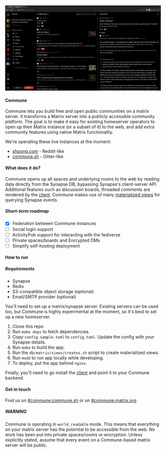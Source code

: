 [![Screenshot](/docs/screenshots/screenshot.png?raw=true "")](https://shpong.com)

#### Commune

Commune lets you build free and open public communities on a matrix server. It transforms a Matrix server into a publicly accessible community platform. The goal is to make it easy for existing homeserver operators to open up their Matrix instance (or a subset of it) to the web, and add extra community features using native Matrix functionality.

We're operating these live instances at the moment:

- [shpong.com](https://shpong.com) - Reddit-like
- [commune.sh](https://commune.sh) - Gitter-like

#### What does it do?
Commune opens up all spaces and underlying rooms to the web by reading data directly from the Synapse DB, bypassing Synapse's client-server API. Additional features such as discussion boards, threaded comments are rendered by the [client](https://github.com/commune-os/commune-client). Commune makes use of many [materialized views](https://github.com/commune-os/commune-server/tree/main/db/matrix/views) for querying Synapse events.

##### Short-term roadmap
- [x] Federation between Commune instances
- [ ] Social login support
- [ ] ActivityPub support for interacting with the fediverse
- [ ] Private spaces/boards and Encrypted DMs
- [ ] Simplify self-hosting deployment

#### How to run

##### Requirements
- Synapse
- Redis
- S3-compatible object storage (optional)
- Email/SMTP provider (optional)

You'll need to set up a matrix/synapse server. Existing servers can be used too, but Commune is highly experimental at the moment, so it's best to set up a new homeserver.

1. Clone this repo
2. Run `make deps` to fetch dependencies.
3. Copy `config-sample.toml` to `config.toml`. Update the config with your
   Synapse details.
4. Run `make` to build the app.
5. Run the `db/matrix/views/creates.sh` script to create materialized views.
6. Run `modd` to run app locally while developing.
7. To deploy, put the app behind `nginx`.

Finally, you'll need to go install the
[client](https://github.com/commune-os/commune-client) and point it to your
Commune backend.

#### Get in touch
Find us  on [#commune:commune.sh](https://commune.sh/commune) or on [#commune:matrix.org](https://matrix.to/#/#commune:matrix.org).

##### WARNING
Commune is operating in `world_readable` mode. This means that everything on your matrix server has the potential to be accessible from the web. No work has been put into private spaces/rooms or encryption. Unless explicitly stated, assume that every event on a Commune-based matrix server will be public.
